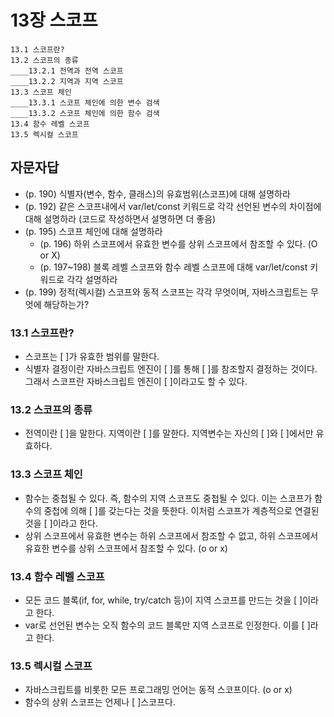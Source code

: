 # 13장 스코프

```
13.1 스코프란?
13.2 스코프의 종류
____13.2.1 전역과 전역 스코프
____13.2.2 지역과 지역 스코프
13.3 스코프 체인
____13.3.1 스코프 체인에 의한 변수 검색
____13.3.2 스코프 체인에 의한 함수 검색
13.4 함수 레벨 스코프
13.5 렉시컬 스코프
```

## 자문자답

- (p. 190) 식별자(변수, 함수, 클래스)의 유효범위(스코프)에 대해 설명하라
- (p. 192) 같은 스코프내에서 var/let/const 키워드로 각각 선언된 변수의 차이점에 대해 설명하라 (코드로 작성하면서 설명하면 더 좋음)
- (p. 195) 스코프 체인에 대해 설명하라
  - (p. 196) 하위 스코프에서 유효한 변수를 상위 스코프에서 참조할 수 있다. (O or X)
  - (p. 197~198) 블록 레벨 스코프와 함수 레벨 스코프에 대해 var/let/const 키워드로 각각 설명하라
- (p. 199) 정적(렉시컬) 스코프와 동적 스코프는 각각 무엇이며, 자바스크립트는 무엇에 해당하는가?

### 13.1 스코프란?

- 스코프는 [ ]가 유효한 범위를 말한다.
- 식별자 결정이란 자바스크립트 엔진이 [ ]를 통해 [ ]를 참조할지 결정하는 것이다. 그래서 스코프란 자바스크립트 엔진이 [ ]이라고도 할 수 있다.

### 13.2 스코프의 종류

- 전역이란 [ ]을 말한다. 지역이란 [ ]를 말한다. 지역변수는 자신의 [ ]와 [ ]에서만 유효하다.

### 13.3 스코프 체인

- 함수는 중첩될 수 있다. 즉, 함수의 지역 스코프도 중첩될 수 있다. 이는 스코프가 함수의 중첩에 의해 [ ]를 갖는다는 것을 뜻한다. 이처럼 스코프가 계층적으로 연결된 것을 [ ]이라고 한다.
- 상위 스코프에서 유효한 변수는 하위 스코프에서 참조할 수 없고, 하위 스코프에서 유효한 변수를 상위 스코프에서 참조할 수 있다. (o or x)

### 13.4 함수 레벨 스코프

- 모든 코드 블록(if, for, while, try/catch 등)이 지역 스코프를 만드는 것을 [ ]이라고 한다.
- var로 선언된 변수는 오직 함수의 코드 블록만 지역 스코프로 인정한다. 이를 [ ]라고 한다.

### 13.5 렉시컬 스코프

- 자바스크립트를 비롯한 모든 프로그래밍 언어는 동적 스코프이다. (o or x)
- 함수의 상위 스코프는 언제나 [ ]스코프다.
